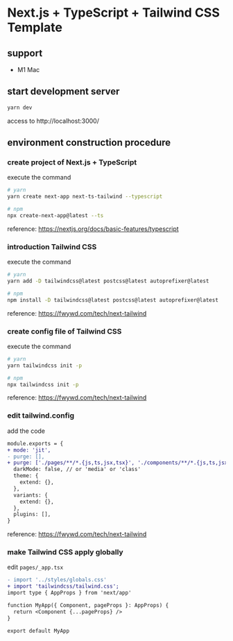 # Next.js + TypeScript + Tailwind CSS Template

## support

- M1 Mac

## start development server

```sh
yarn dev
```

access to http://localhost:3000/

## environment construction procedure
### create project of Next.js + TypeScript

execute the command

```sh
# yarn
yarn create next-app next-ts-tailwind --typescript

# npm
npx create-next-app@latest --ts
```

 reference: https://nextjs.org/docs/basic-features/typescript

### introduction Tailwind CSS

execute the command

```sh
# yarn
yarn add -D tailwindcss@latest postcss@latest autoprefixer@latest

# npm
npm install -D tailwindcss@latest postcss@latest autoprefixer@latest
```

reference: https://fwywd.com/tech/next-tailwind

### create config file of Tailwind CSS

execute the command

```sh
# yarn
yarn tailwindcss init -p

# npm
npx tailwindcss init -p
```

reference: https://fwywd.com/tech/next-tailwind

### edit tailwind.config

add the code

```diff
module.exports = {
+ mode: 'jit',
- purge: [],
+ purge: ['./pages/**/*.{js,ts,jsx,tsx}', './components/**/*.{js,ts,jsx,tsx}'],
  darkMode: false, // or 'media' or 'class'
  theme: {
    extend: {},
  },
  variants: {
    extend: {},
  },
  plugins: [],
}
```

reference: https://fwywd.com/tech/next-tailwind

### make Tailwind CSS apply globally

edit `pages/_app.tsx`

```diff
- import '../styles/globals.css'
+ import 'tailwindcss/tailwind.css';
import type { AppProps } from 'next/app'

function MyApp({ Component, pageProps }: AppProps) {
  return <Component {...pageProps} />
}

export default MyApp
```



